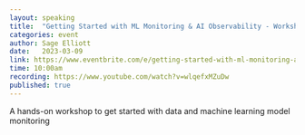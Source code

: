 ```yaml
---
layout: speaking
title:  "Getting Started with ML Monitoring & AI Observability - Workshop"
categories: event
author: Sage Elliott
date:   2023-03-09
link: https://www.eventbrite.com/e/getting-started-with-ml-monitoring-ai-observability-tickets-560892894747?aff=sage
time: 10:00am
recording: https://www.youtube.com/watch?v=wlqefxMZuDw
published: true
---
```


A hands-on workshop to get started with data and machine learning model monitoring

